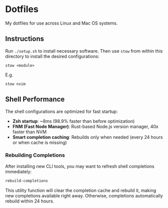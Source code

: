 # Dotfiles

My dotfiles for use across Linux and Mac OS systems.

## Instructions

Run `./setup.sh` to install necessary software. Then use `stow` from within this
directory to install the desired configurations:

```
stow <module>
```

E.g.

```
stow nvim
```

## Shell Performance

The shell configurations are optimized for fast startup:
- **Zsh startup**: ~8ms (98.9% faster than before optimization)  
- **FNM (Fast Node Manager)**: Rust-based Node.js version manager, 40x faster than NVM
- **Smart completion caching**: Rebuilds only when needed (every 24 hours or when cache is missing)

### Rebuilding Completions

After installing new CLI tools, you may want to refresh shell completions immediately:

```bash
rebuild-completions
```

This utility function will clear the completion cache and rebuild it, making new completions available right away. Otherwise, completions automatically rebuild within 24 hours.
